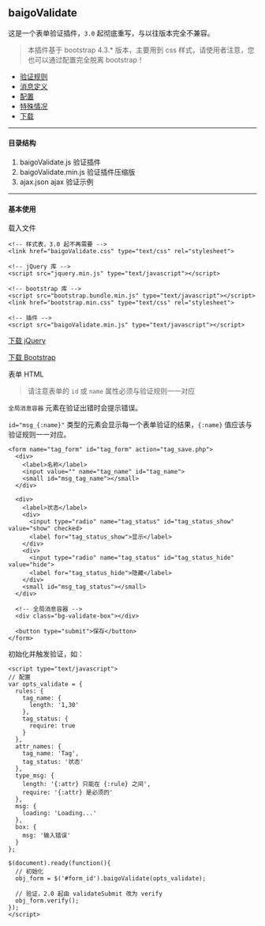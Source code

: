 ## baigoValidate

这是一个表单验证插件，`3.0` 起彻底重写，与以往版本完全不兼容。

> 本插件基于 bootstrap 4.3.* 版本，主要用到 css 样式，请使用者注意，您也可以通过配置完全脱离 bootstrap！

* [验证规则](builtin.md)
* [消息定义](message.md)
* [配置](option.md)
* [特殊情况](special.md)
* [下载](https://github.com/baigoStudio/ginkgo/tree/master/public/static/lib/baigoValidate/)

----------

<span id="dir"></span>

#### 目录结构

1. baigoValidate.js 验证插件
2. baigoValidate.min.js 验证插件压缩版
3. ajax.json ajax 验证示例

----------

<span id="use"></span>

#### 基本使用

载入文件

``` markup
<!-- 样式表，3.0 起不再需要 -->
<link href="baigoValidate.css" type="text/css" rel="stylesheet">

<!-- jQuery 库 -->
<script src="jquery.min.js" type="text/javascript"></script>

<!-- bootstrap 库 -->
<script src="bootstrap.bundle.min.js" type="text/javascript"></script>
<link href="bootstrap.min.css" type="text/css" rel="stylesheet">

<!-- 插件 -->
<script src="baigoValidate.min.js" type="text/javascript"></script>
```

[下载 jQuery](http://www.jquery.com)

[下载 Bootstrap](http://getbootstrap.com)

表单 HTML

> 请注意表单的 `id` 或 `name` 属性必须与验证规则一一对应

`全局消息容器` 元素在验证出错时会提示错误。

`id="msg_{:name}"` 类型的元素会显示每一个表单验证的结果，`{:name}` 值应该与验证规则一一对应。

``` markup
<form name="tag_form" id="tag_form" action="tag_save.php">
  <div>
    <label>名称</label>
    <input value="" name="tag_name" id="tag_name">
    <small id="msg_tag_name"></small>
  </div>

  <div>
    <label>状态</label>
    <div>
      <input type="radio" name="tag_status" id="tag_status_show" value="show" checked>
      <label for="tag_status_show">显示</label>
    </div>
    <div>
      <input type="radio" name="tag_status" id="tag_status_hide" value="hide">
      <label for="tag_status_hide">隐藏</label>
    </div>
    <small id="msg_tag_status"></small>
  </div>

  <!-- 全局消息容器 -->
  <div class="bg-validate-box"></div>

  <button type="submit">保存</button>
</form>
```

初始化并触发验证，如：

``` markup
<script type="text/javascript">
// 配置
var opts_validate = {
  rules: {
    tag_name: {
      length: '1,30'
    },
    tag_status: {
      require: true
    }
  },
  attr_names: {
    tag_name: 'Tag',
    tag_status: '状态'
  },
  type_msg: {
    length: '{:attr} 只能在 {:rule} 之间',
    require: '{:attr} 是必须的'
  },
  msg: {
    loading: 'Loading...'
  },
  box: {
    msg: '输入错误'
  }
};

$(document).ready(function(){
  // 初始化
  obj_form = $('#form_id').baigoValidate(opts_validate);

  // 验证，2.0 起由 validateSubmit 改为 verify
  obj_form.verify();
});
</script>
```
